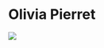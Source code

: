 # Olivia Pierret
<a href="https://seekvectorlogo.com/university-of-notre-dame-vector-logo-svg/" target="_blank"><img src="https://seekvectorlogo.com/wp-content/uploads/2019/08/university-of-notre-dame-vector-logo.png" /></a>

